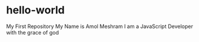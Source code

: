 # hello-world
My First Repository
My Name is Amol Meshram
I am a JavaScript Developer with the grace of god
